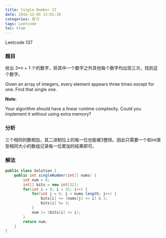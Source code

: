 ```yaml
---
title: Single Number II
date: 2016-12-05 23:01:38
categories: 练习
tags: Leetcode
toc: true
---
```


Leetcode 137

### 题目

给出 3*n + 1 个的数字，除其中一个数字之外其他每个数字均出现三次，找到这个数字。

Given an array of integers, every element appears three times except for one. Find that single one.

__Note__:

Your algorithm should have a linear runtime complexity. Could you implement it without using extra memory?

### 分析

三个相同的数相加，其二进制位上的每一位也能被3整除。因此只需要一个和int类型相同大小的数组记录每一位累加的结果即可。

### 解法

```java
public class Solution {
    public int singleNumber(int[] nums) {
        int num = 0;
        int[] bits = new int[32];
        for(int i = 0; i < 32; i++) {
            for(int j = 0; j < nums.length; j++) {
                bits[i] += (nums[j] >> i) & 1;
                bits[i] %= 3;
            }
            num |= (bits[i] << i);
        }
        return num;
    }
}
```